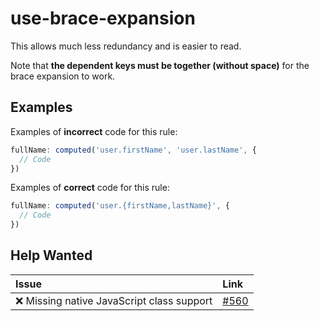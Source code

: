# use-brace-expansion

This allows much less redundancy and is easier to read.

Note that **the dependent keys must be together (without space)** for the brace expansion to work.

## Examples

Examples of **incorrect** code for this rule:

```js
fullName: computed('user.firstName', 'user.lastName', {
  // Code
})
```

Examples of **correct** code for this rule:

```javascript
fullName: computed('user.{firstName,lastName}', {
  // Code
})
```

## Help Wanted

| Issue | Link |
| :-- | :-- |
| :x: Missing native JavaScript class support | [#560](https://github.com/ember-cli/eslint-plugin-ember/issues/560) |
